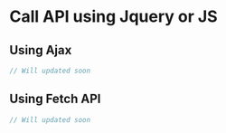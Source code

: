 # Call API using Jquery or JS

## Using Ajax
```js
// Will updated soon
```
## Using Fetch API
```js
// Will updated soon
```